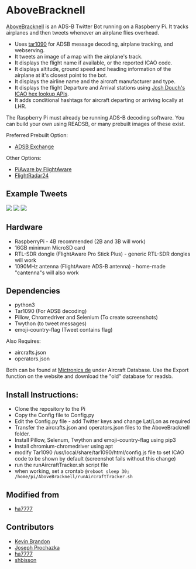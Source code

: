 # AboveBracknell

[AboveBracknell](https://twitter.com/abovebracknell) is an ADS-B Twitter Bot running on a Raspberry Pi.
It tracks airplanes and then tweets whenever an airplane flies overhead.

 * Uses [tar1090](https://github.com/wiedehopf/tar1090) for ADSB message decoding, airplane tracking, and webserving.
 * It tweets an image of a map with the airplane's track.
 * It displays the flight name if available, or the reported ICAO code.
 * It displays altitude, ground speed and heading information of the airplane at it's closest point to the bot.
 * It displays the airline name and the aircraft manufacturer and type.
 * It displays the flight Departure and Arrival stations using [Josh Douch's ICAO hex lookup APIs](https://api.joshdouch.me).
 * It adds conditional hashtags for aircraft departing or arriving locally at LHR.

The Raspberry Pi must already be running ADS-B decoding software. You can build your own using READSB, or many prebuilt images of these exist.

Preferred Prebuilt Option:
 * [ADSB Exchange](https://www.adsbexchange.com/how-to-feed/adsbx-custom-pi-image/)

Other Options:
 * [PiAware by FlightAware](https://uk.flightaware.com/adsb/piaware/build)
 * [FlightRadar24](https://www.flightradar24.com/build-your-own)

## Example Tweets
![](https://i.imgur.com/FFYagYP.png)
![](https://i.imgur.com/xHPaVKw.png)
![](https://i.imgur.com/bcsInS8.png)

## Hardware

 * RaspberryPi - 4B recommended (2B and 3B will work)
 * 16GB minimum MicroSD card
 * RTL-SDR dongle (FlightAware Pro Stick Plus) - generic RTL-SDR dongles will work
 * 1090MHz antenna (FlightAware ADS-B antenna) - home-made "cantenna"s will also work

## Dependencies
* python3
* Tar1090 (For ADSB decoding)
* Pillow, Chromedriver and Selenium (To create screenshots)
* Twython (to tweet messages)
* emoji-country-flag (Tweet contains flag)

Also Requires:
* aircrafts.json
* operators.json

Both can be found at [Mictronics.de](https://www.mictronics.de/aircraft-database/export.php) under Aircraft Database. Use the Export function on the website and download the "old" database for readsb.

## Install Instructions:
* Clone the repository to the Pi
* Copy the Config file to Config.py
* Edit the Config.py file - add Twitter keys and change Lat/Lon as required
* Transfer the aircrafts.json and operators.json files to the AboveBracknell folder.
* Install Pillow, Selenum, Twython and emoji-country-flag using pip3
* Install chromium-chromedriver using apt
* modify Tar1090 /usr/local/share/tar1090/html/config.js file to set ICAO code to be shown by default (screenshot fails without this change)
* run the runAircraftTracker.sh script file
* when working, set a crontab ```@reboot sleep 30; /home/pi/AboveBracknell/runAircraftTracker.sh```

## Modified from
* [ha7777](https://github.com/ha7777)

## Contributors
* [Kevin Brandon](https://github.com/kevinabrandon)
* [Joseph Prochazka](https://github.com/jprochazka)
* [ha7777](https://github.com/ha7777)
* [shbisson](https://github.com/shbisson/OverPutney)


